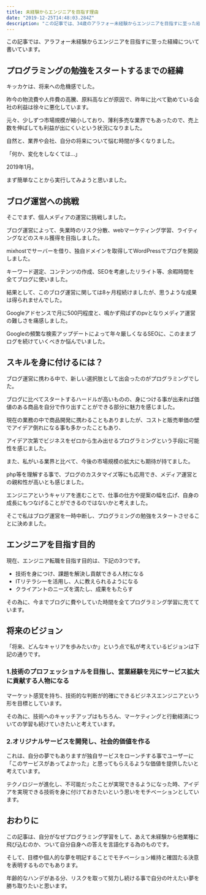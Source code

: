 ```yaml
---
title: 未経験からエンジニアを目指す理由
date: "2019-12-25T14:48:03.284Z"
description: "この記事では、34歳のアラフォー未経験からエンジニアを目指すに至った経緯について書いています。年齢的なハンデがある中、改めてプログラミング学習をスタートする理由を解説します。"
---
```


この記事では、アラフォー未経験からエンジニアを目指すに至った経緯について書いています。
## プログラミングの勉強をスタートするまでの経緯
キッカケは、将来への危機感でした。

昨今の物流費や人件費の高騰、原料高などが原因で、昨年に比べて勤めている会社の利益は徐々に悪化しています。

元々、少しずつ市場規模が縮小しており、薄利多売な業界でもあったので、売上数を伸ばしても利益が出にくいという状況になりました。

自然と、業界や会社、自分の将来について悩む時間が多くなりました。

「何か、変化をしなくては…」

2019年1月。

まず簡単なことから実行してみようと思いました。
## ブログ運営への挑戦
そこでまず、個人メディアの運営に挑戦しました。

ブログ運営によって、失業時のリスク分散、webマーケティング学習、ライティングなどのスキル獲得を目指しました。

mixhostでサーバーを借り、独自ドメインを取得してWordPressでブログを開設しました。

キーワード選定、コンテンツの作成、SEOを考慮したリライト等、余暇時間を全てブログに使いました。

結果として、このブログ運営に関しては8ヶ月程続けましたが、思うような成果は得られませんでした。

Googleアドセンスで月に500円程度と、鳴かず飛ばずのpvとなりメディア運営の難しさを痛感しました。

Googleの頻繁な検索アップデートによって年々厳しくなるSEOに、このままブログを続けていくべきか悩んでいました。
## スキルを身に付けるには？
ブログ運営に携わる中で、新しい選択肢として出会ったのがプログラミングでした。

ブログに比べてスタートするハードルが高いものの、身につける事が出来れば価値のある商品を自分で作り出すことができる部分に魅力を感じました。

現在の業務の中で商品開発に携わることもありましたが、コストと販売単価の壁でアイデア倒れになる事も多かったこともあり、

アイデア次第でビジネスをゼロから生み出せるプログラミングという手段に可能性を感じました。

また、私がいる業界と比べて、今後の市場規模の拡大にも期待が持てました。

php等を理解する事で、ブログのカスタマイズ等にも応用でき、メディア運営との親和性が高いとも感じました。

エンジニアというキャリアを進むことで、仕事の仕方や提案の幅を広げ、自身の成長にもつなげることができるのではないかと考えました。

そこで私はブログ運営を一時中断し、プログラミングの勉強をスタートさせることに決めました。
## エンジニアを目指す目的
現在、エンジニア転職を目指す目的は、下記の3つです。

 - 技術を身につけ、課題を解決し貢献できる人材になる
 - ITリテラシーを活用し、人に教えられるようになる
 - クライアントのニーズを満たし、成果をもたらす

その為に、今までブログに費やしていた時間を全てプログラミング学習に充てています。

## 将来のビジョン
「将来、どんなキャリアを歩みたいか」という点で私が考えているビジョンは下記の通りです。

### 1.技術のプロフェッショナルを目指し、営業経験を元にサービス拡大に貢献する人物になる
マーケット感覚を持ち、技術的な判断が的確にできるビジネスエンジニアという形を目標としています。

その為に、技術へのキャッチアップはもちろん、マーケティングと行動経済についての学習も続けていきたいと考えています。

### 2.オリジナルサービスを開発し、社会的価値を作る
これは、自分の夢でもありますが独自サービスをローンチする事でユーザーに「このサービスがあってよかった」と思ってもらえるような価値を提供したいと考えています。

テクノロジーが進化し、不可能だったことが実現できるようになった時、アイデアを実現できる技術を身に付けておきたいという思いをモチベーションとしています。

## おわりに
この記事は、自分がなぜプログラミング学習をして、あえて未経験から他業種に飛び込むのか、ついて自分自身への答えを言語化する為のものです。

そして、目標や個人的な夢を明記することでモチベーション維持と確固たる決意を表明するものでもあります。

年齢的なハンデがある分、リスクを取って努力し続ける事で自分の叶えたい夢を勝ち取りたいと思います。